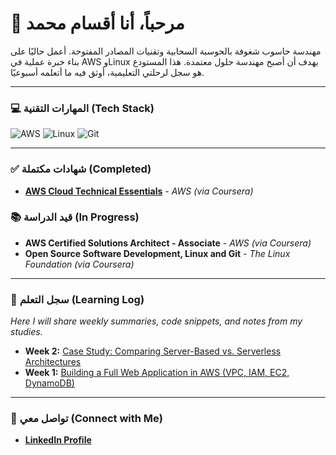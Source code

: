 # 👋 مرحباً، أنا أقسام محمد

مهندسة حاسوب شغوفة بالحوسبة السحابية وتقنيات المصادر المفتوحة. أعمل حاليًا على بناء خبرة عملية في AWS وLinux بهدف أن أصبح مهندسة حلول معتمدة. هذا المستودع هو سجل لرحلتي التعليمية، أوثق فيه ما أتعلمه أسبوعيًا.

---

### 💻 المهارات التقنية (Tech Stack)

![AWS](https://img.shields.io/badge/AWS-%23FF9900.svg?style=for-the-badge&logo=amazon-aws&logoColor=white )
![Linux](https://img.shields.io/badge/Linux-FCC624?style=for-the-badge&logo=linux&logoColor=black )
![Git](https://img.shields.io/badge/GIT-E44C30?style=for-the-badge&logo=git&logoColor=white )

---

### ✅ شهادات مكتملة (Completed)

*   [**AWS Cloud Technical Essentials**](رابط-شهادتك-هنا) - *AWS (via Coursera)*

### 📚 قيد الدراسة (In Progress)

*   **AWS Certified Solutions Architect - Associate** - *AWS (via Coursera)*
*   **Open Source Software Development, Linux and Git** - *The Linux Foundation (via Coursera)*

---

### 📝 سجل التعلم (Learning Log)

*Here I will share weekly summaries, code snippets, and notes from my studies.*

- **Week 2:** [Case Study: Comparing Server-Based vs. Serverless Architectures](aws-architectures-comparison-week2.md)
- **Week 1:** [Building a Full Web Application in AWS (VPC, IAM, EC2, DynamoDB)](aws-labs-summary-week1.md)

---

### 🔗 تواصل معي (Connect with Me)

*   [**LinkedIn Profile**](https://www.linkedin.com/in/your-profile-url )
